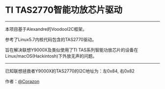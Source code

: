 # TI TAS2770智能功放芯片驱动
---
本项目基于Alexandre的VoodooI2C框架。

参考了Linux5.7内核代码包含的TAS2770驱动。

旨在解决联想Y9000X及类似使用了TI TAS系列智能功放芯片的设备在Linux/macOS(Hackintosh)下外放无声的问题。


---

已知联想拯救者Y9000X的TAS2770的I2C地址为：左0x84, 右0x82

作者：[@Corazon](https://github.com/Corazon0513/)
